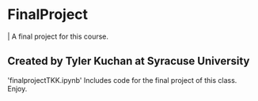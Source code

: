 # FinalProject
| A final project for this course.

## Created by Tyler Kuchan at Syracuse University

'finalprojectTKK.ipynb'
Includes code for the final project of this class. Enjoy.
